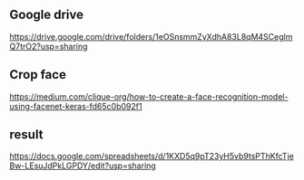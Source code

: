 ##	Google drive
https://drive.google.com/drive/folders/1eOSnsmmZyXdhA83L8qM4SCeglmQ7trO2?usp=sharing
## Crop face
https://medium.com/clique-org/how-to-create-a-face-recognition-model-using-facenet-keras-fd65c0b092f1
## result
https://docs.google.com/spreadsheets/d/1KXD5q9pT23yH5vb9tsPThKfcTjeBw-LEsuJdPkLGPDY/edit?usp=sharing

